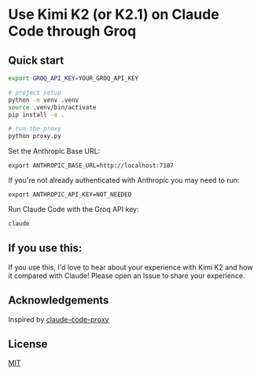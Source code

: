 # Use Kimi K2 (or K2.1) on Claude Code through Groq

## Quick start

```bash
export GROQ_API_KEY=YOUR_GROQ_API_KEY

# project setup
python -m venv .venv
source .venv/bin/activate
pip install -e .

# run the proxy
python proxy.py
```

Set the Anthropic Base URL:

```
export ANTHROPIC_BASE_URL=http://localhost:7187
```

If you're not already authenticated with Anthropic you may need to run:

```
export ANTHROPIC_API_KEY=NOT_NEEDED
```

Run Claude Code with the Groq API key:

```bash
claude
```

## If you use this:

If you use this, I'd love to hear about your experience with Kimi K2 and how it compared with Claude! Please open an Issue to share your experience.

## Acknowledgements

Inspired by [claude-code-proxy](https://github.com/1rgs/claude-code-proxy)

## License

[MIT](LICENSE.md)
